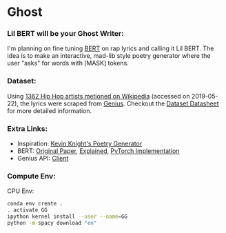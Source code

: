 # Ghost

### Lil BERT will be your Ghost Writer: 

I'm planning on fine tuning [BERT](https://towardsdatascience.com/bert-explained-state-of-the-art-language-model-for-nlp-f8b21a9b6270) on rap lyrics and calling it Lil BERT. The idea is to make an interactive, mad-lib style poetry generator where the user "asks" for words with [MASK] tokens.

### Dataset: 
Using [1362 Hip Hop artists metioned on Wikipedia](https://en.wikipedia.org/wiki/List_of_hip_hop_musicians) (accessed on 2019-05-22), the lyrics were scraped from [Genius](https://genius.com). Checkout the [Dataset Datasheet](https://github.com/Ljferrer/Ghost/tree/master/data) for more detailed information. 

### Extra Links:
- Inspiration: [Kevin Knight's Poetry Generator](https://aclweb.org/anthology/P17-4008.pdf)
- BERT: [Original Paper](https://arxiv.org/abs/1810.04805), [Explained](https://towardsdatascience.com/bert-explained-state-of-the-art-language-model-for-nlp-f8b21a9b6270), [PyTorch Implementation](https://github.com/huggingface/pytorch-pretrained-BERT)
- Genius API: [Client](https://genius.com/api-clients)

### Compute Env:
CPU Env:
```bash
conda env create .
. activate GG
ipython kernel install --user --name=GG
python -m spacy download "en"
```

